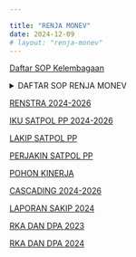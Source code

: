 ```yaml
---

title: "RENJA MONEV"
date: 2024-12-09
# layout: "renja-monev"
---
```

<!-- <details>
<summary>RENJA 2024</summary>
<iframe src="https://drive.google.com/file/d/1OkzkMwqUDdphA8zQUGuslNlSKD0JzOdw/preview" width="100%" height="600"></iframe>
</details> -->

 <p><a href="/file/SW3PR6IHy8hOfHooAjTG.pdf" >Daftar SOP Kelembagaan</a></p>

<details>
<summary>DAFTAR SOP RENJA MONEV</summary>
<p style="margin-bottom: 0.3rem;"><a href="/file/yQbQLoDsLRsT0VeSj55D.pdf">59. SOP PENYUSUNAN RENCANA KERJA</a></p>

<p style="margin-bottom: 0.3rem;"><a href="/file/yQbQLoDsLRsT0VeSj55D.pdf">60. SOP PENYUSUNAN RKA PENYEMPURNAAN</a></p>

<p style="margin-bottom: 0.3rem;"><a href="/file/yQbQLoDsLRsT0VeSj55D.pdf">61. SOP MONEV KINERJA</a></p>

<p style="margin-bottom: 0.3rem;"><a href="/file/yQbQLoDsLRsT0VeSj55D.pdf">62. SOP PENGUMPULAN DATA KINERJA</a></p>

<p style="margin-bottom: 0.3rem;"><a href="/file/yQbQLoDsLRsT0VeSj55D.pdf">63. SOP PERBAIKAN DATA KINERJA</a></p>

<p style="margin-bottom: 0.3rem;"><a href="/file/yQbQLoDsLRsT0VeSj55D.pdf">64. SOP PENYUSUNAN LAKIP</a></p>

<p style="margin-bottom: 0.3rem;"><a href="/file/yQbQLoDsLRsT0VeSj55D.pdf">65. SOP E-KINERJA</a></p>

<p style="margin-bottom: 0.3rem;"><a href="/file/yQbQLoDsLRsT0VeSj55D.pdf">66. SOP PENYUSUNAN DPA PENYEMPURNAAN</a></p>

<p style="margin-bottom: 0.3rem;"><a href="/file/yQbQLoDsLRsT0VeSj55D.pdf">67. SOP PENYUSUNAN MANAJEMEN RESIKO</a></p>

<p style="margin-bottom: 0.3rem;"><a href="/file/iYfcoNnwpdsTnzt5vBkx.pdf" title="SOP sekretariat 68-74 Renja dan Monev_rotated.pdf">68. SOP PELAKSANAAN DAN PELAPORAN MONEV</a></p>

<p style="margin-bottom: 0.3rem;"><a href="/file/iYfcoNnwpdsTnzt5vBkx.pdf">69. SOP PENYUSUNAN DPA MURNI</a></p>

<p style="margin-bottom: 0.3rem;"><a href="/file/iYfcoNnwpdsTnzt5vBkx.pdf">70. SOP PENYUSUNAN RENCANA STRATEGIS</a></p>

<p style="margin-bottom: 0.3rem;"><a href="/file/iYfcoNnwpdsTnzt5vBkx.pdf">71. SOP PENYUSUNAN REVISI KEGIATAN DAN ANGGARAN</a></p>

<p style="margin-bottom: 0.3rem;"><a href="/file/iYfcoNnwpdsTnzt5vBkx.pdf">72. SOP RKA PERUBAHAN ANGGARAN</a></p>

<p style="margin-bottom: 0.3rem;"><a href="/file/iYfcoNnwpdsTnzt5vBkx.pdf">73. SOP TINDAK LANJUT HASIL PEMERIKSAAN</a></p>

<p style="margin-bottom: 0.3rem;"><a href="/file/iYfcoNnwpdsTnzt5vBkx.pdf">74. SOP PENYUSUNAN RKA</a></p>
</details>

<!-- <details>
<summary>RENSTRA 2024-2026</summary>
<iframe src="https://drive.google.com/file/d/1KJv9vJCiO0zuad_013JH-GGwybGqHy5V/preview" width="100%" height="600"></iframe>
</details> -->

<p><a href="https://drive.google.com/file/d/1KJv9vJCiO0zuad_013JH-GGwybGqHy5V/view?usp=sharing" target="_blank">RENSTRA 2024-2026</a></p>

<p><a href="https://drive.google.com/file/d/1OEQBo5BOg_gamgRZxFoVlrMpRiqBHITJ/view?usp=sharing" target="_blank">IKU SATPOL PP 2024-2026</a></p>

<p><a href="https://drive.google.com/file/d/1Rk1rlZwYDFgCqKwPjY5x-iiCbla-9CoO/view?usp=sharing" target="_blank">LAKIP SATPOL PP</a></p>

<p><a href="https://drive.google.com/file/d/142ZBflhB-0x76hYe9fmgs70jgzJV5XtV/view?usp=sharing" target="_blank">PERJAKIN SATPOL PP</a></p>

<p><a href="https://drive.google.com/file/d/1wrVuhbVEjvQGzLJtQscaGaD8MCJ1zv_n/view?usp=sharing" target="_blank">POHON KINERJA</a></p>

<p><a href="https://drive.google.com/file/d/1x6jcQI65umF7m_KiFgNjyrACuhaFaoDY/view?usp=sharing" target="_blank">CASCADING 2024-2026</a></p>

<p><a href="/file/Xi7GoqoUe65UKANFSZVd.pdf" target="_blank">LAPORAN SAKIP 2024</a></p>

<p><a href="#" target="_blank">RKA DAN DPA 2023</a></p>

<p><a href="#" target="_blank">RKA DAN DPA 2024</a></p>


<!-- <details>
<summary>IKU SATPOL PP 2024-2026</summary>
<iframe src="https://drive.google.com/file/d/1OEQBo5BOg_gamgRZxFoVlrMpRiqBHITJ/preview" width="100%" height="600"></iframe>
</details>

<details>
<summary>LAKIP SATPOL PP</summary>
<iframe src="https://drive.google.com/file/d/1Rk1rlZwYDFgCqKwPjY5x-iiCbla-9CoO/preview" width="100%" height="600"></iframe>
</details>

<details>
<summary>PERJAKIN SATPOL PP</summary>
<iframe src="https://drive.google.com/file/d/142ZBflhB-0x76hYe9fmgs70jgzJV5XtV/preview" width="100%" height="600"></iframe>
</details>

<details>
<summary>POHON KINERJA</summary>
<iframe src="https://drive.google.com/file/d/1wrVuhbVEjvQGzLJtQscaGaD8MCJ1zv_n/preview" width="100%" height="600"></iframe>
</details>

<details>
<summary>CASCADING 2024-2026</summary>
<iframe src="https://drive.google.com/file/d/1x6jcQI65umF7m_KiFgNjyrACuhaFaoDY/preview" width="100%" height="600"></iframe>
</details>

<details>
<summary>LAPORAN SAKIP 2024</summary>
<iframe src="/file/Xi7GoqoUe65UKANFSZVd.pdf" width="100%" height="600"></iframe>
</details>

<details>
<summary>RKA DAN DPA 2023</summary>
<iframe src="https://satpolpp.kalbarprov.go.id/keuangan-dan-aset/rka-dan-dpa-2023" width="100%" height="600"></iframe>
</details>

<details>
<summary>RKA DAN DPA 2024</summary>
<iframe src="https://satpolpp.kalbarprov.go.id/keuangan-dan-aset/rka-dan-dpa" width="100%" height="600"></iframe>
</details> -->
